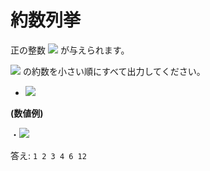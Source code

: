 # 約数列挙

正の整数
<img src="https://latex.codecogs.com/svg.latex?\inline&space;N&space;">
が与えられます。

<img src="https://latex.codecogs.com/svg.latex?\inline&space;N&space;">
の約数を小さい順にすべて出力してください。

- <img src="https://latex.codecogs.com/svg.latex?\inline&space;1 \le N \le 10^{12}">

<!--
$1 \le N \le 10^{12}$
-->

**(数値例)**


・<img src="https://latex.codecogs.com/svg.latex?\inline&space;N=12">

<!-- ・$N = 12$ -->

答え: ```1 2 3 4 6 12```
